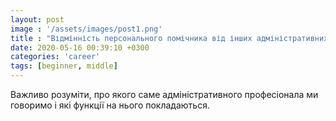 ```yaml
---
layout: post
image : '/assets/images/post1.png'
title : "Відмінність персонального помічника від інших адміністративних професіоналів"
date: 2020-05-16 00:39:10 +0300
categories: 'career'
tags: [beginner, middle]
---
```

Важливо розуміти, про якого саме адміністративного професіонала ми говоримо і які функції на нього покладаються.